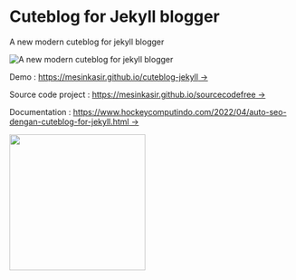 # Cuteblog for Jekyll blogger

A new modern cuteblog for jekyll blogger

![A new modern cuteblog for jekyll blogger](https://blogger.googleusercontent.com/img/b/R29vZ2xl/AVvXsEiG3jObh24Ld96eml-2mtJGtAKkU32WT8Pf4OuFFHdV1nJlPzPq1N2wbPIHNcHHaAm6p3BwSvsM3ZR3q4V5gOW_a5EytHo0NvlsEaxq4nepu9gVMU0PibHPCTH3_m8KOPy_XIZDZPypvgxwssj47yr9zDM5j51LzRf2UhtePoxQHeG_Jo7VNnsSa9v6ww/s1920/web%20blog%20seo%20with%20cuteblog%20for%20jekyll%20new%20modern%20generator%20static%20site%20(1).jpg)

Demo : [https://mesinkasir.github.io/cuteblog-jekyll →](https://mesinkasir.github.io/cuteblog-jekyll/)

Source code project : [https://mesinkasir.github.io/sourcecodefree →](https://mesinkasir.github.io/sourcecodefree/)

Documentation : [https://www.hockeycomputindo.com/2022/04/auto-seo-dengan-cuteblog-for-jekyll.html →](https://www.hockeycomputindo.com/2022/04/auto-seo-dengan-cuteblog-for-jekyll.html)


<a href="https://www.buymeacoffee.com/axcora"><img width="240" src="https://blogger.googleusercontent.com/img/b/R29vZ2xl/AVvXsEgIA9HMwkK8kr7uRwVNxnhXsLQsJHxQQYVSzqCAaK58OpJOiTlzbIX7eEwS_VpJ3oEG-xrmVEl2WKqGvB_o-KjyBGTbbjFHM_bN2Jce9g3FTnt2ZJViwcvB9DHPOKPEMCl7jTQRVWKPw_ETloH7_CK8Xr09SSNNx22xnfGjViwdEsGtR-yGrLmr-JUGHA/s1090/bmc-button.png"/></a>
